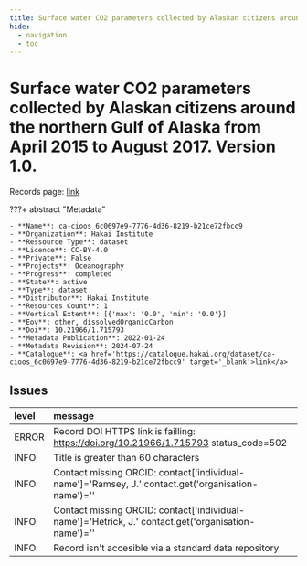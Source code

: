 ```yaml
---
title: Surface water CO2 parameters collected by Alaskan citizens around the northern Gulf of Alaska from April 2015 to August 2017. Version 1.0.
hide:
  - navigation
  - toc
---
```


# Surface water CO2 parameters collected by Alaskan citizens around the northern Gulf of Alaska from April 2015 to August 2017. Version 1.0.

Records page: <a href='https://catalogue.hakai.org/dataset/ca-cioos_6c0697e9-7776-4d36-8219-b21ce72fbcc9' target='_blank'>link</a>

???+ abstract "Metadata"

    - **Name**: ca-cioos_6c0697e9-7776-4d36-8219-b21ce72fbcc9 
    - **Organization**: Hakai Institute 
    - **Ressource Type**: dataset 
    - **Licence**: CC-BY-4.0 
    - **Private**: False 
    - **Projects**: Oceanography 
    - **Progress**: completed 
    - **State**: active 
    - **Type**: dataset 
    - **Distributor**: Hakai Institute 
    - **Resources Count**: 1 
    - **Vertical Extent**: [{'max': '0.0', 'min': '0.0'}] 
    - **Eov**: other, dissolvedOrganicCarbon 
    - **Doi**: 10.21966/1.715793 
    - **Metadata Publication**: 2022-01-24 
    - **Metadata Revision**: 2024-07-24 
    - **Catalogue**: <a href='https://catalogue.hakai.org/dataset/ca-cioos_6c0697e9-7776-4d36-8219-b21ce72fbcc9' target='_blank'>link</a> 

<div id='map'></div>




## Issues
| level   | message                                                                                             |
|:--------|:----------------------------------------------------------------------------------------------------|
| ERROR   | Record DOI HTTPS link is failling: https://doi.org/10.21966/1.715793 status_code=502                |
| INFO    | Title is greater than 60 characters                                                                 |
| INFO    | Contact missing ORCID: contact['individual-name']='Ramsey, J.' contact.get('organisation-name')=''  |
| INFO    | Contact missing ORCID: contact['individual-name']='Hetrick, J.' contact.get('organisation-name')='' |
| INFO    | Record isn't accesible via a standard data repository                                               |


<script>
   document.addEventListener("DOMContentLoaded", function() {
    var map = L.map('map').setView([51.505, -125.09], 5);
    L.tileLayer('https://tile.openstreetmap.org/{z}/{x}/{y}.png', {
        maxZoom: 19,
        attribution: '&copy; <a href="http://www.openstreetmap.org/copyright">OpenStreetMap</a>'
    }).addTo(map);
    var geojsonFeature = {
        "type": "Feature",
        "properties": {
            "name" : "Surface water CO2 parameters collected by Alaskan citizens around the northern Gulf of Alaska from April 2015 to August 2017. Version 1.0."
        },
        "geometry": {'type': 'Polygon', 'coordinates': [[[-153.45020164, 58.42955383], [-145.36907065, 58.42955383], [-145.36907065, 61.89059635], [-153.45020164, 61.89059635], [-153.45020164, 58.42955383]]]}
    }
    L.geoJSON(geojsonFeature).addTo(map);
   })
</script>